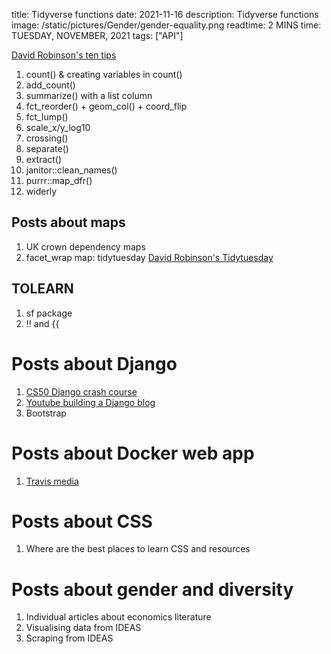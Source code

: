 title: Tidyverse functions
date: 2021-11-16
description: Tidyverse functions
image: /static/pictures/Gender/gender-equality.png
readtime: 2 MINS
time: TUESDAY, NOVEMBER, 2021
tags: ["API"]

[David Robinson's ten tips](https://www.youtube.com/watch?v=NDHSBUN_rVU)

1. 	count() & creating variables in count()
2. add_count()
3. summarize() with a list column
4. fct_reorder() + geom_col() + coord_flip
5. fct_lump()
6. scale_x/y_log10
7. crossing()
8. separate()
9. extract()
10. janitor::clean_names()
11. purrr::map_dfr()
12. widerly

## Posts about maps
1. UK crown dependency maps
2. facet_wrap map: tidytuesday [David Robinson's Tidytuesday](https://www.youtube.com/watch?v=5ub92c-5xFQ&t=119s)

## TOLEARN
1. sf package
2. !! and {{

# Posts about Django
1. [CS50 Django crash course](https://cs50.harvard.edu/web/2020/notes/3/)
2. [Youtube building a Django blog](https://www.youtube.com/watch?v=HWg3zXWwre8)
3. Bootstrap

# Posts about Docker web app
1. [Travis media](https://www.youtube.com/watch?v=i7ABlHngi1Q)

# Posts about CSS
1. Where are the best places to learn CSS and resources

# Posts about gender and diversity
1. Individual articles about economics literature
2. Visualising data from IDEAS
3. Scraping from IDEAS

